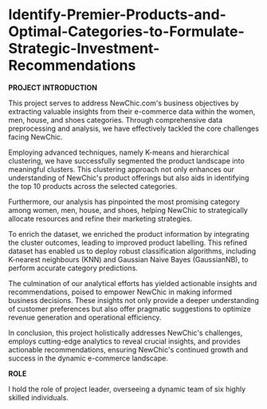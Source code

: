 # Identify-Premier-Products-and-Optimal-Categories-to-Formulate-Strategic-Investment-Recommendations
**PROJECT INTRODUCTION**

This project serves to address NewChic.com's business objectives by extracting valuable insights from their e-commerce data within the women, men, house, and shoes categories. Through comprehensive data preprocessing and analysis, we have effectively tackled the core challenges facing NewChic. 

Employing advanced techniques, namely K-means and hierarchical clustering, we have successfully segmented the product landscape into meaningful clusters. This clustering approach not only enhances our understanding of NewChic's product offerings but also aids in identifying the top 10 products across the selected categories. 

Furthermore, our analysis has pinpointed the most promising category among women, men, house, and shoes, helping NewChic to strategically allocate resources and refine their marketing strategies.

To enrich the dataset, we enriched the product information by integrating the cluster outcomes, leading to improved product labelling. This refined dataset has enabled us to deploy robust classification algorithms, including K-nearest neighbours (KNN) and Gaussian Naive Bayes (GaussianNB), to perform accurate category predictions. 

The culmination of our analytical efforts has yielded actionable insights and recommendations, poised to empower NewChic in making informed business decisions. These insights not only provide a deeper understanding of customer preferences but also offer pragmatic suggestions to optimize revenue generation and operational efficiency.

In conclusion, this project holistically addresses NewChic's challenges, employs cutting-edge analytics to reveal crucial insights, and provides actionable recommendations, ensuring NewChic's continued growth and success in the dynamic e-commerce landscape.

**ROLE**

I hold the role of project leader, overseeing a dynamic team of six highly skilled individuals.



